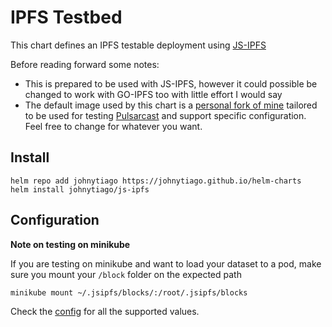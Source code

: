 # IPFS Testbed

This chart defines an IPFS testable deployment using [JS-IPFS](https://github.com/ipfs/js-ipfs)

Before reading forward some notes:
  * This is prepared to be used with JS-IPFS, however it could possible be changed to work with GO-IPFS too with little effort I would say
  * The default image used by this chart is a [personal fork of mine](https://gitlab.com/jgantunes/js-ipfs/container_registry) tailored to be used for testing [Pulsarcast](https://github.com/jgantunes/js-pulsarcast) and support specific configuration. Feel free to change for whatever you want.

## Install

```
helm repo add johnytiago https://johnytiago.github.io/helm-charts
helm install johnytiago/js-ipfs

```

## Configuration

**Note on testing on minikube**

If you are testing on minikube and want to load your dataset to a pod,
make sure you mount your `/block` folder on the expected path

```
minikube mount ~/.jsipfs/blocks/:/root/.jsipfs/blocks

```

Check the [config](./values.yaml) for all the supported values.
